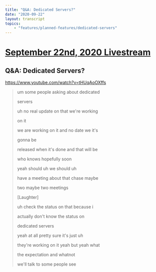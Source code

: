 ```yaml
---
title: "Q&A: Dedicated Servers?"
date: "2020-09-22"
layout: transcript
topics:
    - "features/planned-features/dedicated-servers"
---
```

# [September 22nd, 2020 Livestream](../2020-09-22.md)
## Q&A: Dedicated Servers?
https://www.youtube.com/watch?v=tHUqAoOXffs
> um some people asking about dedicated
> 
> servers
> 
> uh no real update on that we're working
> 
> on it
> 
> we are working on it and no date we it's
> 
> gonna be
> 
> released when it's done and that will be
> 
> who knows hopefully soon
> 
> yeah should uh we should uh
> 
> have a meeting about that chase maybe
> 
> two maybe two meetings
> 
> [Laughter]
> 
> uh check the status on that because i
> 
> actually don't know the status on
> 
> dedicated servers
> 
> yeah at all pretty sure it's just uh
> 
> they're working on it yeah but yeah what
> 
> the expectation and whatnot
> 
> we'll talk to some people see
> 
